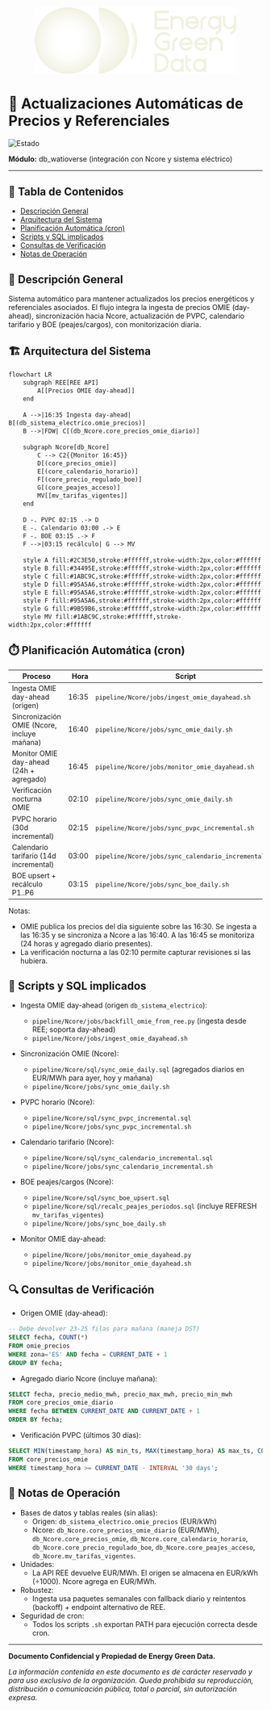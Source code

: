 <p align="center">
  <img src="assets/EGD.png" alt="Energy Green Data" width="400"/>
</p>

# 🔄 Actualizaciones Automáticas de Precios y Referenciales

![Estado](https://img.shields.io/badge/estado-producción-green)

**Módulo:** db_watioverse (integración con Ncore y sistema eléctrico)

---

## 📑 Tabla de Contenidos

- [Descripción General](#-descripción-general)
- [Arquitectura del Sistema](#-arquitectura-del-sistema)
- [Planificación Automática (cron)](#-planificación-automática-cron)
- [Scripts y SQL implicados](#-scripts-y-sql-implicados)
- [Consultas de Verificación](#-consultas-de-verificación)
- [Notas de Operación](#-notas-de-operación)

## 🎯 Descripción General

Sistema automático para mantener actualizados los precios energéticos y referenciales asociados. El flujo integra la ingesta de precios OMIE (day-ahead), sincronización hacia Ncore, actualización de PVPC, calendario tarifario y BOE (peajes/cargos), con monitorización diaria.

## 🏗️ Arquitectura del Sistema

```mermaid
flowchart LR
    subgraph REE[REE API]
        A[[Precios OMIE day-ahead]]
    end

    A -->|16:35 Ingesta day-ahead| B[(db_sistema_electrico.omie_precios)]
    B -->|FDW| C[(db_Ncore.core_precios_omie_diario)]

    subgraph Ncore[db_Ncore]
        C --> C2{{Monitor 16:45}}
        D[(core_precios_omie)]
        E[(core_calendario_horario)]
        F[(core_precio_regulado_boe)]
        G[(core_peajes_acceso)]
        MV[[mv_tarifas_vigentes]]
    end

    D -. PVPC 02:15 .-> D
    E -. Calendario 03:00 .-> E
    F -. BOE 03:15 .-> F
    F -->|03:15 recálculo| G --> MV

    style A fill:#2C3E50,stroke:#ffffff,stroke-width:2px,color:#ffffff
    style B fill:#34495E,stroke:#ffffff,stroke-width:2px,color:#ffffff
    style C fill:#1ABC9C,stroke:#ffffff,stroke-width:2px,color:#ffffff
    style D fill:#95A5A6,stroke:#ffffff,stroke-width:2px,color:#ffffff
    style E fill:#95A5A6,stroke:#ffffff,stroke-width:2px,color:#ffffff
    style F fill:#95A5A6,stroke:#ffffff,stroke-width:2px,color:#ffffff
    style G fill:#9B59B6,stroke:#ffffff,stroke-width:2px,color:#ffffff
    style MV fill:#1ABC9C,stroke:#ffffff,stroke-width:2px,color:#ffffff
```

## ⏱️ Planificación Automática (cron)

| Proceso | Hora | Script |
|---|---:|---|
| Ingesta OMIE day-ahead (origen) | 16:35 | `pipeline/Ncore/jobs/ingest_omie_dayahead.sh` |
| Sincronización OMIE (Ncore, incluye mañana) | 16:40 | `pipeline/Ncore/jobs/sync_omie_daily.sh` |
| Monitor OMIE day-ahead (24h + agregado) | 16:45 | `pipeline/Ncore/jobs/monitor_omie_dayahead.sh` |
| Verificación nocturna OMIE | 02:10 | `pipeline/Ncore/jobs/sync_omie_daily.sh` |
| PVPC horario (30d incremental) | 02:15 | `pipeline/Ncore/jobs/sync_pvpc_incremental.sh` |
| Calendario tarifario (14d incremental) | 03:00 | `pipeline/Ncore/jobs/sync_calendario_incremental.sh` |
| BOE upsert + recálculo P1..P6 | 03:15 | `pipeline/Ncore/jobs/sync_boe_daily.sh` |

Notas:
- OMIE publica los precios del día siguiente sobre las 16:30. Se ingesta a las 16:35 y se sincroniza a Ncore a las 16:40. A las 16:45 se monitoriza (24 horas y agregado diario presentes).
- La verificación nocturna a las 02:10 permite capturar revisiones si las hubiera.

## 🧩 Scripts y SQL implicados

- Ingesta OMIE day-ahead (origen `db_sistema_electrico`):
  - `pipeline/Ncore/jobs/backfill_omie_from_ree.py` (ingesta desde REE; soporta day-ahead)
  - `pipeline/Ncore/jobs/ingest_omie_dayahead.sh`

- Sincronización OMIE (Ncore):
  - `pipeline/Ncore/sql/sync_omie_daily.sql` (agregados diarios en EUR/MWh para ayer, hoy y mañana)
  - `pipeline/Ncore/jobs/sync_omie_daily.sh`

- PVPC horario (Ncore):
  - `pipeline/Ncore/sql/sync_pvpc_incremental.sql`
  - `pipeline/Ncore/jobs/sync_pvpc_incremental.sh`

- Calendario tarifario (Ncore):
  - `pipeline/Ncore/sql/sync_calendario_incremental.sql`
  - `pipeline/Ncore/jobs/sync_calendario_incremental.sh`

- BOE peajes/cargos (Ncore):
  - `pipeline/Ncore/sql/sync_boe_upsert.sql`
  - `pipeline/Ncore/sql/recalc_peajes_periodos.sql` (incluye REFRESH `mv_tarifas_vigentes`)
  - `pipeline/Ncore/jobs/sync_boe_daily.sh`

- Monitor OMIE day-ahead:
  - `pipeline/Ncore/jobs/monitor_omie_dayahead.py`
  - `pipeline/Ncore/jobs/monitor_omie_dayahead.sh`

## 🔍 Consultas de Verificación

- Origen OMIE (day-ahead):

```sql
-- Debe devolver 23-25 filas para mañana (maneja DST)
SELECT fecha, COUNT(*)
FROM omie_precios
WHERE zona='ES' AND fecha = CURRENT_DATE + 1
GROUP BY fecha;
```

- Agregado diario Ncore (incluye mañana):

```sql
SELECT fecha, precio_medio_mwh, precio_max_mwh, precio_min_mwh
FROM core_precios_omie_diario
WHERE fecha BETWEEN CURRENT_DATE AND CURRENT_DATE + 1
ORDER BY fecha;
```

- Verificación PVPC (últimos 30 días):

```sql
SELECT MIN(timestamp_hora) AS min_ts, MAX(timestamp_hora) AS max_ts, COUNT(*) AS registros
FROM core_precios_omie
WHERE timestamp_hora >= CURRENT_DATE - INTERVAL '30 days';
```

## 🧭 Notas de Operación

- Bases de datos y tablas reales (sin alias):
  - Origen: `db_sistema_electrico.omie_precios` (EUR/kWh)
  - Ncore: `db_Ncore.core_precios_omie_diario` (EUR/MWh), `db_Ncore.core_precios_omie`, `db_Ncore.core_calendario_horario`, `db_Ncore.core_precio_regulado_boe`, `db_Ncore.core_peajes_acceso`, `db_Ncore.mv_tarifas_vigentes`.
- Unidades:
  - La API REE devuelve EUR/MWh. El origen se almacena en EUR/kWh (÷1000). Ncore agrega en EUR/MWh.
- Robustez:
  - Ingesta usa paquetes semanales con fallback diario y reintentos (backoff) + endpoint alternativo de REE.
- Seguridad de cron:
  - Todos los scripts `.sh` exportan PATH para ejecución correcta desde cron.

---

**Documento Confidencial y Propiedad de Energy Green Data.**

*La información contenida en este documento es de carácter reservado y para uso exclusivo de la organización. Queda prohibida su reproducción, distribución o comunicación pública, total o parcial, sin autorización expresa.*
